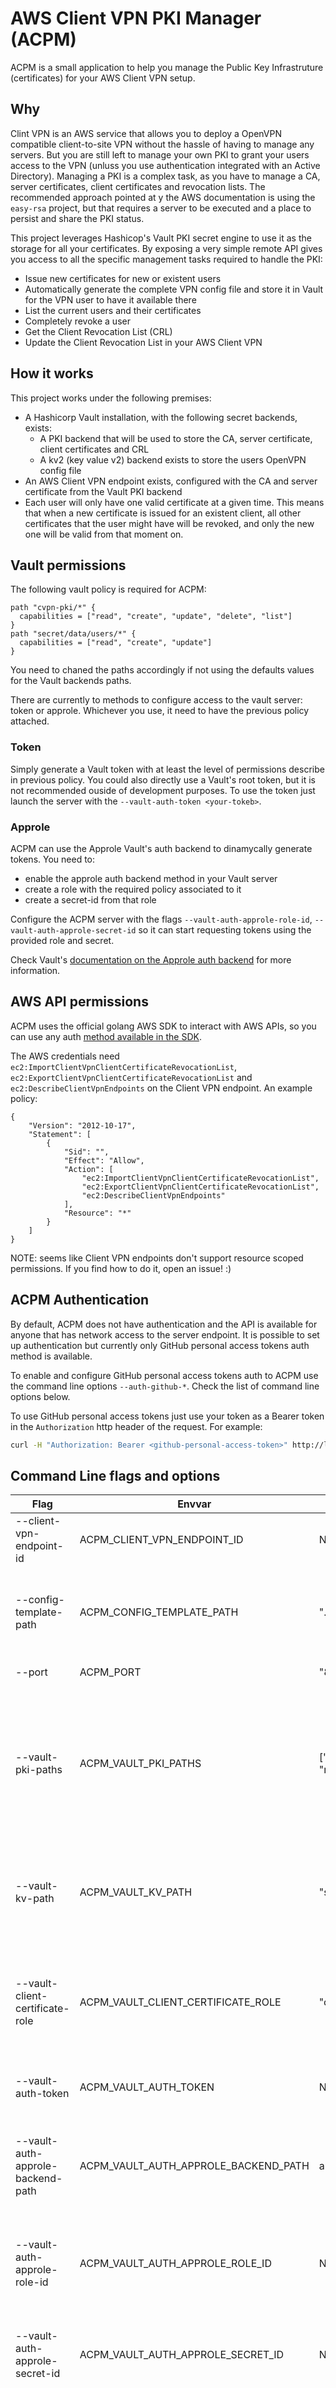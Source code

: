 # AWS Client VPN PKI Manager (ACPM)

ACPM is a small application to help you manage the Public Key Infrastruture (certificates) for your AWS Client VPN setup.

## Why

Clint VPN is an AWS service that allows you to deploy a OpenVPN compatible client-to-site VPN without the hassle of having to manage any servers. But you are still left to manage your own PKI to grant your users access to the VPN (unluss you use authentication integrated with an Active Directory). Managing a PKI is a complex task, as you have to manage a CA, server certificates, client certificates and revocation lists. The recommended approach pointed at y the AWS documentation is using the `easy-rsa` project, but that requires a server to be executed and a place to persist and share the PKI status.

This project leverages Hashicop's Vault PKI secret engine to use it as the storage for all your certificates. By exposing a very simple remote API gives you access to all the specific management tasks required to handle the PKI:

* Issue new certificates for new or existent users
* Automatically generate the complete VPN config file and store it in Vault for the VPN user to have it available there
* List the current users and their certificates
* Completely revoke a user
* Get the Client Revocation List (CRL)
* Update the Client Revocation List in your AWS Client VPN

## How it works

This project works under the following premises:

* A Hashicorp Vault installation, with the following secret backends, exists:
  * A PKI backend that will be used to store the CA, server certificate, client certificates and CRL
  * A kv2 (key value v2) backend exists to store the users OpenVPN config file
* An AWS Client VPN endpoint exists, configured with the CA and server certificate from the Vault PKI backend
* Each user will only have one valid certificate at a given time. This means that when a new certificate is issued for an existent client, all other certificates that the user might have will be revoked, and only the new one will be valid from that moment on.


## Vault permissions

The following vault policy is required for ACPM:

```
path "cvpn-pki/*" {
  capabilities = ["read", "create", "update", "delete", "list"]
}
path "secret/data/users/*" {
  capabilities = ["read", "create", "update"]
}

```

You need to chaned the paths accordingly if not using the defaults values for the Vault backends paths.

There are currently to methods to configure access to the vault server: token or approle. Whichever you use, it need to have the previous policy attached.

### Token

Simply generate a Vault token with at least the level of permissions describe in previous policy. You could also directly use a Vault's root token, but it is not recommended ouside of development purposes.
To use the token just launch the server with the `--vault-auth-token <your-tokeb>`.

### Approle

ACPM can use the Approle Vault's auth backend to dinamycally generate tokens. You need to:
* enable the approle auth backend method in your Vault server
* create a role with the required policy associated to it
* create a secret-id from that role

Configure the ACPM server with the flags `--vault-auth-approle-role-id`, `--vault-auth-approle-secret-id` so it can start requesting tokens using the provided role and secret.

Check Vault's [documentation on the Approle auth backend](https://www.vaultproject.io/docs/auth/approle/) for more information.

## AWS API permissions

ACPM uses the official golang AWS SDK to interact with AWS APIs, so you can use any auth [method available in the SDK](https://docs.aws.amazon.com/sdk-for-go/v1/developer-guide/configuring-sdk.html).

The AWS credentials need `ec2:ImportClientVpnClientCertificateRevocationList`, `ec2:ExportClientVpnClientCertificateRevocationList` and `ec2:DescribeClientVpnEndpoints` on the Client VPN endpoint. An example policy:

```
{
    "Version": "2012-10-17",
    "Statement": [
        {
            "Sid": "",
            "Effect": "Allow",
            "Action": [
                "ec2:ImportClientVpnClientCertificateRevocationList",
                "ec2:ExportClientVpnClientCertificateRevocationList",
                "ec2:DescribeClientVpnEndpoints"
            ],
            "Resource": "*"
        }
    ]
}
```

NOTE: seems like Client VPN endpoints don't support resource scoped permissions. If you find how to do it, open an issue! :)

## ACPM Authentication

By default, ACPM does not have authentication and the API is available for anyone that has network access to the server endpoint. It is possible to set up authentication but currently only GitHub personal access tokens auth method is available.

To enable and configure GitHub personal access tokens auth to ACPM use the command line options `--auth-github-*`. Check the list of command line options below.

To use GitHub personal access tokens just use your token as a Bearer token in the `Authorization` http header of the request. For example:

```bash
curl -H "Authorization: Bearer <github-personal-access-token>" http://localhost:8080/users
```

## Command Line flags and options

| Flag                              | Envvar                               | Default                   | Required | Description                                                                                                                                                                   |
|-----------------------------------|--------------------------------------|---------------------------|----------|-------------------------------------------------------------------------------------------------------------------------------------------------------------------------------|
| --client-vpn-endpoint-id          | ACPM_CLIENT_VPN_ENDPOINT_ID          | N/A                       | yes      | The Id of the AWS Client VPN endpoint                                                                                                                                         |
| --config-template-path            | ACPM_CONFIG_TEMPLATE_PATH            | "./config.ovpn.tpl"       | no       | The location of the template to generate the OpenVPN config files for the users                                                                                               |
| --port                            | ACPM_PORT                            | "8080"                    | no       | The port to listen to                                                                                                                                                         |
| --vault-pki-paths                 | ACPM_VAULT_PKI_PATHS                 | ["cvpn-pki" , "root-pki"] | no       | The list of Vault PKI backends that hold each of the intermediate CAs up until the root CA. Must be ordered from lowest level CA to Root CA                                   |
| --vault-kv-path                   | ACPM_VAULT_KV_PATH                   | "secret"                  | no       | The path of the kv backend that will be used to store each user's OpenVPN config                                                                                              |
| --vault-client-certificate-role   | ACPM_VAULT_CLIENT_CERTIFICATE_ROLE   | "client"                  | no       | The role in the PKI backend (the one corresponding to the lowest level CA) used to generate new client certificates                                                           |
| --vault-auth-token                | ACPM_VAULT_AUTH_TOKEN                | N/A                       | no       | The token to authenticate to the Vault server                                                                                                                                 |
| --vault-auth-approle-backend-path | ACPM_VAULT_AUTH_APPROLE_BACKEND_PATH | authrole                  | no       | When the approle auth backend to authenticate to Vault, the path of the approle backend                                                                                       |
| --vault-auth-approle-role-id      | ACPM_VAULT_AUTH_APPROLE_ROLE_ID      | N/A                       | no       | When the approle auth backend to authenticate to Vault, the ID of the role to use                                                                                             |
| --vault-auth-approle-secret-id    | ACPM_VAULT_AUTH_APPROLE_SECRET_ID    | N/A                       | no       | When the approle auth backend to authenticate to Vault, the ID of the secret to be used                                                                                       |
| --auth-github-org                 | ACPM_AUTH_GITHUB_ORG                 | N/A                       | no       | This flag activates GitHub authentication with personal access token to the ACPM server. All GitHub tokens that are members of the org passed as value will be granted access |
| --auth-github-teams               | ACPM_AUTH_GITHUB_TEAMS               | N/A                       | no       | All GitHub tokens that are members of the team passed as value will be granted access                                                                                         |
| --auth-github-users               | ACPM_AUTH_GITHUB_USERS               | N/A                       | no       | All GitHub tokens that match any of the users in the list passed as value will be granted access                                                                              |